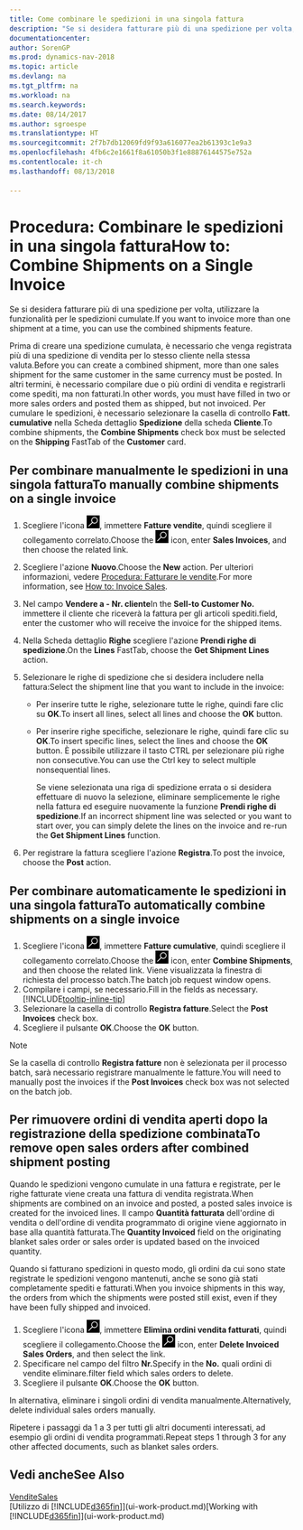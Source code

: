 ```yaml
---
title: Come combinare le spedizioni in una singola fattura
description: "Se si desidera fatturare più di una spedizione per volta, utilizzare la funzionalità per le spedizioni cumulate."
documentationcenter: 
author: SorenGP
ms.prod: dynamics-nav-2018
ms.topic: article
ms.devlang: na
ms.tgt_pltfrm: na
ms.workload: na
ms.search.keywords: 
ms.date: 08/14/2017
ms.author: sgroespe
ms.translationtype: HT
ms.sourcegitcommit: 2f7b7db12069fd9f93a616077ea2b61393c1e9a3
ms.openlocfilehash: 4fb6c2e1661f8a61050b3f1e88876144575e752a
ms.contentlocale: it-ch
ms.lasthandoff: 08/13/2018

---
```

# <a name="how-to-combine-shipments-on-a-single-invoice"></a><span data-ttu-id="ecda9-103">Procedura: Combinare le spedizioni in una singola fattura</span><span class="sxs-lookup"><span data-stu-id="ecda9-103">How to: Combine Shipments on a Single Invoice</span></span>
<span data-ttu-id="ecda9-104">Se si desidera fatturare più di una spedizione per volta, utilizzare la funzionalità per le spedizioni cumulate.</span><span class="sxs-lookup"><span data-stu-id="ecda9-104">If you want to invoice more than one shipment at a time, you can use the combined shipments feature.</span></span>  

 <span data-ttu-id="ecda9-105">Prima di creare una spedizione cumulata, è necessario che venga registrata più di una spedizione di vendita per lo stesso cliente nella stessa valuta.</span><span class="sxs-lookup"><span data-stu-id="ecda9-105">Before you can create a combined shipment, more than one sales shipment for the same customer in the same currency must be posted.</span></span> <span data-ttu-id="ecda9-106">In altri termini, è necessario compilare due o più ordini di vendita e registrarli come spediti, ma non fatturati.</span><span class="sxs-lookup"><span data-stu-id="ecda9-106">In other words, you must have filled in two or more sales orders and posted them as shipped, but not invoiced.</span></span> <span data-ttu-id="ecda9-107">Per cumulare le spedizioni, è necessario selezionare la casella di controllo **Fatt. cumulative** nella Scheda dettaglio **Spedizione** della scheda **Cliente**.</span><span class="sxs-lookup"><span data-stu-id="ecda9-107">To combine shipments, the **Combine Shipments** check box must be selected on the **Shipping** FastTab of the **Customer** card.</span></span>  

## <a name="to-manually-combine-shipments-on-a-single-invoice"></a><span data-ttu-id="ecda9-108">Per combinare manualmente le spedizioni in una singola fattura</span><span class="sxs-lookup"><span data-stu-id="ecda9-108">To manually combine shipments on a single invoice</span></span>  
1. <span data-ttu-id="ecda9-109">Scegliere l'icona ![Cerca pagina o report](media/ui-search/search_small.png "icona Cerca pagina o report"), immettere **Fatture vendite**, quindi scegliere il collegamento correlato.</span><span class="sxs-lookup"><span data-stu-id="ecda9-109">Choose the ![Search for Page or Report](media/ui-search/search_small.png "Search for Page or Report icon") icon, enter **Sales Invoices**, and then choose the related link.</span></span>  
2. <span data-ttu-id="ecda9-110">Scegliere l'azione **Nuovo**.</span><span class="sxs-lookup"><span data-stu-id="ecda9-110">Choose the **New** action.</span></span> <span data-ttu-id="ecda9-111">Per ulteriori informazioni, vedere [Procedura: Fatturare le vendite](sales-how-invoice-sales.md).</span><span class="sxs-lookup"><span data-stu-id="ecda9-111">For more information, see [How to: Invoice Sales](sales-how-invoice-sales.md).</span></span>
3. <span data-ttu-id="ecda9-112">Nel campo **Vendere a - Nr. cliente**</span><span class="sxs-lookup"><span data-stu-id="ecda9-112">In the **Sell-to Customer No.**</span></span> <span data-ttu-id="ecda9-113">immettere il cliente che riceverà la fattura per gli articoli spediti.</span><span class="sxs-lookup"><span data-stu-id="ecda9-113">field, enter the customer who will receive the invoice for the shipped items.</span></span>  
4. <span data-ttu-id="ecda9-114">Nella Scheda dettaglio **Righe** scegliere l'azione **Prendi righe di spedizione**.</span><span class="sxs-lookup"><span data-stu-id="ecda9-114">On the **Lines** FastTab, choose the **Get Shipment Lines** action.</span></span>  
5. <span data-ttu-id="ecda9-115">Selezionare le righe di spedizione che si desidera includere nella fattura:</span><span class="sxs-lookup"><span data-stu-id="ecda9-115">Select the shipment line that you want to include in the invoice:</span></span>  

   - <span data-ttu-id="ecda9-116">Per inserire tutte le righe, selezionare tutte le righe, quindi fare clic su **OK**.</span><span class="sxs-lookup"><span data-stu-id="ecda9-116">To insert all lines, select all lines and choose the **OK** button.</span></span>  
   - <span data-ttu-id="ecda9-117">Per inserire righe specifiche, selezionare le righe, quindi fare clic su **OK**.</span><span class="sxs-lookup"><span data-stu-id="ecda9-117">To insert specific lines, select the lines and choose the **OK** button.</span></span> <span data-ttu-id="ecda9-118">È possibile utilizzare il tasto CTRL per selezionare più righe non consecutive.</span><span class="sxs-lookup"><span data-stu-id="ecda9-118">You can use the Ctrl key to select multiple nonsequential lines.</span></span>  

     <span data-ttu-id="ecda9-119">Se viene selezionata una riga di spedizione errata o si desidera effettuare di nuovo la selezione, eliminare semplicemente le righe nella fattura ed eseguire nuovamente la funzione **Prendi righe di spedizione**.</span><span class="sxs-lookup"><span data-stu-id="ecda9-119">If an incorrect shipment line was selected or you want to start over, you can simply delete the lines on the invoice and re-run the **Get Shipment Lines** function.</span></span>  
6. <span data-ttu-id="ecda9-120">Per registrare la fattura scegliere l'azione **Registra**.</span><span class="sxs-lookup"><span data-stu-id="ecda9-120">To post the invoice, choose the **Post** action.</span></span>  

## <a name="to-automatically-combine-shipments-on-a-single-invoice"></a><span data-ttu-id="ecda9-121">Per combinare automaticamente le spedizioni in una singola fattura</span><span class="sxs-lookup"><span data-stu-id="ecda9-121">To automatically combine shipments on a single invoice</span></span>  
1. <span data-ttu-id="ecda9-122">Scegliere l'icona ![Cerca pagina o report](media/ui-search/search_small.png "icona Cerca pagina o report"), immettere **Fatture cumulative**, quindi scegliere il collegamento correlato.</span><span class="sxs-lookup"><span data-stu-id="ecda9-122">Choose the ![Search for Page or Report](media/ui-search/search_small.png "Search for Page or Report icon") icon, enter **Combine Shipments**, and then choose the related link.</span></span> <span data-ttu-id="ecda9-123">Viene visualizzata la finestra di richiesta del processo batch.</span><span class="sxs-lookup"><span data-stu-id="ecda9-123">The batch job request window opens.</span></span>  
2. <span data-ttu-id="ecda9-124">Compilare i campi, se necessario.</span><span class="sxs-lookup"><span data-stu-id="ecda9-124">Fill in the fields as necessary.</span></span> [!INCLUDE[tooltip-inline-tip](includes/tooltip-inline-tip_md.md)]
3. <span data-ttu-id="ecda9-125">Selezionare la casella di controllo **Registra fatture**.</span><span class="sxs-lookup"><span data-stu-id="ecda9-125">Select the **Post Invoices** check box.</span></span>  
4.  <span data-ttu-id="ecda9-126">Scegliere il pulsante **OK**.</span><span class="sxs-lookup"><span data-stu-id="ecda9-126">Choose the **OK** button.</span></span>  

> [!NOTE]  
>  <span data-ttu-id="ecda9-127">Se la casella di controllo **Registra fatture** non è selezionata per il processo batch, sarà necessario registrare manualmente le fatture.</span><span class="sxs-lookup"><span data-stu-id="ecda9-127">You will need to manually post the invoices if the **Post Invoices** check box was not selected on the batch job.</span></span>  

## <a name="to-remove-open-sales-orders-after-combined-shipment-posting"></a><span data-ttu-id="ecda9-128">Per rimuovere ordini di vendita aperti dopo la registrazione della spedizione combinata</span><span class="sxs-lookup"><span data-stu-id="ecda9-128">To remove open sales orders after combined shipment posting</span></span> 
<span data-ttu-id="ecda9-129">Quando le spedizioni vengono cumulate in una fattura e registrate, per le righe fatturate viene creata una fattura di vendita registrata.</span><span class="sxs-lookup"><span data-stu-id="ecda9-129">When shipments are combined on an invoice and posted, a posted sales invoice is created for the invoiced lines.</span></span> <span data-ttu-id="ecda9-130">Il campo **Quantità fatturata** dell'ordine di vendita o dell'ordine di vendita programmato di origine viene aggiornato in base alla quantità fatturata.</span><span class="sxs-lookup"><span data-stu-id="ecda9-130">The **Quantity Invoiced** field on the originating blanket sales order or sales order is updated based on the invoiced quantity.</span></span>  

<span data-ttu-id="ecda9-131">Quando si fatturano spedizioni in questo modo, gli ordini da cui sono state registrate le spedizioni vengono mantenuti, anche se sono già stati completamente spediti e fatturati.</span><span class="sxs-lookup"><span data-stu-id="ecda9-131">When you invoice shipments in this way, the orders from which the shipments were posted still exist, even if they have been fully shipped and invoiced.</span></span>   

1. <span data-ttu-id="ecda9-132">Scegliere l'icona ![Cerca pagina o report](media/ui-search/search_small.png "icona Cerca pagina o report"), immettere **Elimina ordini vendita fatturati**, quindi scegliere il collegamento.</span><span class="sxs-lookup"><span data-stu-id="ecda9-132">Choose the ![Search for Page or Report](media/ui-search/search_small.png "Search for Page or Report icon") icon, enter **Delete Invoiced Sales Orders**, and then select the link.</span></span>  
2. <span data-ttu-id="ecda9-133">Specificare nel campo del filtro **Nr.**</span><span class="sxs-lookup"><span data-stu-id="ecda9-133">Specify in the **No.**</span></span> <span data-ttu-id="ecda9-134">quali ordini di vendite eliminare.</span><span class="sxs-lookup"><span data-stu-id="ecda9-134">filter field which sales orders to delete.</span></span>  
3. <span data-ttu-id="ecda9-135">Scegliere il pulsante **OK**.</span><span class="sxs-lookup"><span data-stu-id="ecda9-135">Choose the **OK** button.</span></span>  

<span data-ttu-id="ecda9-136">In alternativa, eliminare i singoli ordini di vendita manualmente.</span><span class="sxs-lookup"><span data-stu-id="ecda9-136">Alternatively, delete individual sales orders manually.</span></span>  

<span data-ttu-id="ecda9-137">Ripetere i passaggi da 1 a 3 per tutti gli altri documenti interessati, ad esempio gli ordini di vendita programmati.</span><span class="sxs-lookup"><span data-stu-id="ecda9-137">Repeat steps 1 through 3 for any other affected documents, such as blanket sales orders.</span></span>

## <a name="see-also"></a><span data-ttu-id="ecda9-138">Vedi anche</span><span class="sxs-lookup"><span data-stu-id="ecda9-138">See Also</span></span>  
[<span data-ttu-id="ecda9-139">Vendite</span><span class="sxs-lookup"><span data-stu-id="ecda9-139">Sales</span></span>](sales-manage-sales.md)  
<span data-ttu-id="ecda9-140">[Utilizzo di [!INCLUDE[d365fin](includes/d365fin_md.md)]](ui-work-product.md)</span><span class="sxs-lookup"><span data-stu-id="ecda9-140">[Working with [!INCLUDE[d365fin](includes/d365fin_md.md)]](ui-work-product.md)</span></span>

